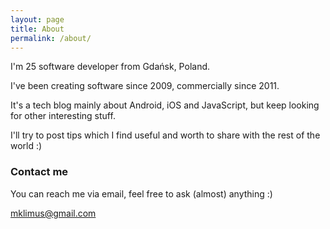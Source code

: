 ```yaml
---
layout: page
title: About
permalink: /about/
---
```


I'm 25 software developer from Gdańsk, Poland.

I've been creating software since 2009, commercially since 2011.

It's a tech blog mainly about Android, iOS and JavaScript, but keep looking for other interesting stuff.

I'll try to post tips which I find useful and worth to share with the rest of the world :)

### Contact me

You can reach me via email, feel free to ask (almost) anything :)

[mklimus@gmail.com](mailto:mklimus@gmail.com)